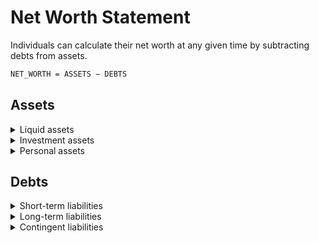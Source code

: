 # Net Worth Statement

Individuals can calculate their net worth at any given time by subtracting debts from assets.

```bash
NET_WORTH = ASSETS − DEBTS
```

## Assets

<details>
    <summary>Liquid assets</summary>
    Easily accessible sources of cash
    <ul>
        <li>Cash in hand</li>
        <li>Cash held in current account</li>
        <li>Cash value of life insurance</li>
        <li>Money market funds</li>
        <li>Certificates of deposit</li>
        <li>Short-term investments</li>
    </ul>
</details>

<details>
    <summary>Investment assets</summary>
    Convertible to cash in the short or long term
    <ul>
        <li>Term deposits held at the bank</li>
        <li>Securities, stocks, shares, or bonds</li>
        <li>Investment real estate</li>
        <li>Endowment policies</li>
        <li>Retirement funds</li>
    </ul>
</details>

<details>
    <summary>Personal assets</summary>
    Can be sold for cash but may take time
    <ul>
        <li>Home, which can be sold if downsizing</li>
        <li>Additional property such as a vacation home</li>
        <li>Art, jewelry, and other valuables</li>
        <li>Furniture, especially collectable pieces</li>
        <li>Vehicles (although they lose value quickly)</li>
    <ul>
</details>

## Debts

<details>
    <summary>Short-term liabilities</summary>
    Payable within the next 12 months
    <ul>
        <li>Credit card interest and capital repayments</li>
        <li>Repayments on a personal or student loan</li>
        <li>Current monthly household bills (e.g., for utilities, communications, and insurance)</li>
        <li>Unpaid personal income tax for the year</li>
    </ul>
</details>

<details>
    <summary>Long-term liabilities</summary>
    Payable over more than 12 months
    <ul>
        <li>Mortgage or rental payments</li>
        <li>Child support or alimony if separated or divorced</li>
        <li>Children’s education through to college</li>
        <li>Payments to a pension fund</li>
        <li>A hire-purchase contract or lease for a car</li>
    </ul>
</details>

<details>
    <summary>Contingent liabilities</summary>
    May be owed in the future
    <ul>
        <li>Taxes such as capital gains</li>
        <li>Car or other loan guarantees for children who may fail to pay</li>
        <li>Damage claims such as lawsuits</li>
        <li>Attorney fees for personal legal disputes</li>
    </ul>
</details>
